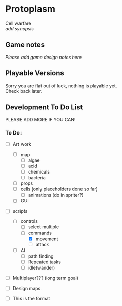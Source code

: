 # Protoplasm  
Cell warfare  
*add synopsis*  
## Game notes  
*Please add game design notes here*  
## Playable Versions  
Sorry you are flat out of luck, nothing is playable yet.  
Check back later.  
## Development To Do List 
PLEASE ADD MORE IF YOU CAN!
### To Do:
* [ ] Art work  
  * [ ] map  
    * [ ] algae  
    * [ ] acid  
    * [ ] chemicals
    * [ ] bacteria
  * [ ] props  
  * [ ] cells (only placeholders done so far)
    * [ ] animations (do in spriter?)
  * [ ] GUI
* [ ] scripts  
  * [ ] controls  
    * [ ] select multiple  
    * [ ] commands 
      * [X] movement  
      * [ ] attack
  * [ ] AI  
    * [ ] path finding  
    * [ ] Repeated tasks  
    * [ ] idle(wander)  
* [ ] Multiplayer??? (long term goal)
* [ ] Design maps
* [ ] This is the format

